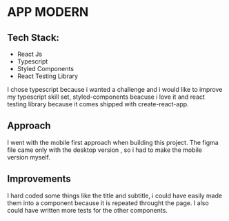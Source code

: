 # APP MODERN

## Tech Stack:

* React Js
* Typescript
* Styled Components
* React Testing Library


I chose typescript because i wanted a challenge and i would like to improve
my typescript skill set, styled-components beacuse i love it and react testing
library because it comes shipped with create-react-app.


## Approach
I went with the mobile first approach when building this project. The figma file 
came only with the desktop version , so i had to make the mobile version myself.


## Improvements
I hard coded some things like the title and subtitle, i could have easily 
made them into a component because it is repeated throught the page. I 
also could have written more tests for the other components.

